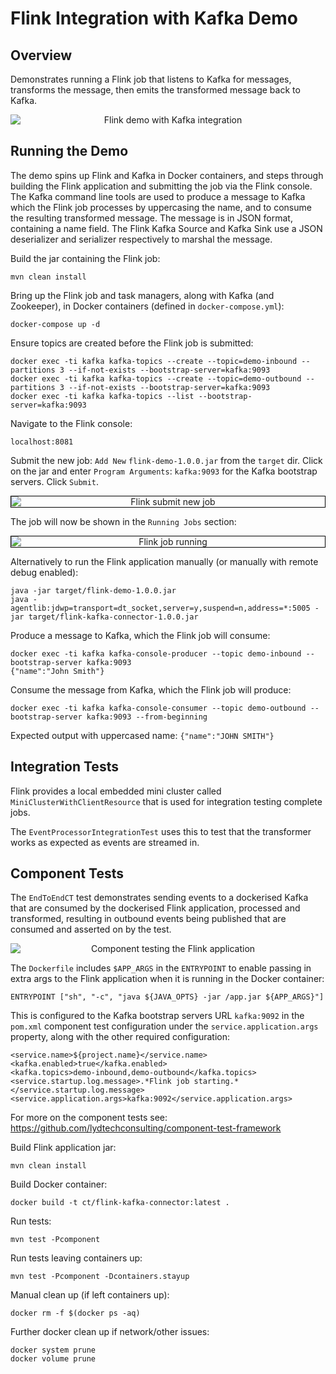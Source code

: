 # Flink Integration with Kafka Demo

## Overview

Demonstrates running a Flink job that listens to Kafka for messages, transforms the message, then emits the transformed message back to Kafka.

<div style="text-align: center;">
    <img src="resources/flink-kafka-connector.png" alt="Flink demo with Kafka integration" style="max-width: 800px; display: block; margin: 0 auto;" />
</div>

## Running the Demo

The demo spins up Flink and Kafka in Docker containers, and steps through building the Flink application and submitting the job via the Flink console.  The Kafka command line tools are used to produce a message to Kafka which the Flink job processes by uppercasing the name, and to consume the resulting transformed message.  The message is in JSON format, containing a name field.  The Flink Kafka Source and Kafka Sink use a JSON deserializer and serializer respectively to marshal the message. 

Build the jar containing the Flink job:
```
mvn clean install
```

Bring up the Flink job and task managers, along with Kafka (and Zookeeper), in Docker containers (defined in `docker-compose.yml`):
```
docker-compose up -d
```

Ensure topics are created before the Flink job is submitted:
```
docker exec -ti kafka kafka-topics --create --topic=demo-inbound --partitions 3 --if-not-exists --bootstrap-server=kafka:9093
docker exec -ti kafka kafka-topics --create --topic=demo-outbound --partitions 3 --if-not-exists --bootstrap-server=kafka:9093
docker exec -ti kafka kafka-topics --list --bootstrap-server=kafka:9093
```

Navigate to the Flink console:
```
localhost:8081
```

Submit the new job:
`Add New` `flink-demo-1.0.0.jar` from the `target` dir.  Click on the jar and enter `Program Arguments`: `kafka:9093` for the Kafka bootstrap servers.  Click `Submit`.

<div style="text-align: center;">
    <img src="resources/flink-submit-job.png" alt="Flink submit new job" style="border: 1px solid black; max-width: 800px; display: block; margin: 0 auto;" />
</div>

The job will now be shown in the `Running Jobs` section:

<div style="text-align: center;">
    <img src="resources/flink-running-job.png" alt="Flink job running" style="border: 1px solid black; max-width: 800px; display: block; margin: 0 auto;" />
</div>

Alternatively to run the Flink application manually (or manually with remote debug enabled):
```
java -jar target/flink-demo-1.0.0.jar
java -agentlib:jdwp=transport=dt_socket,server=y,suspend=n,address=*:5005 -jar target/flink-kafka-connector-1.0.0.jar
```

Produce a message to Kafka, which the Flink job will consume:
```
docker exec -ti kafka kafka-console-producer --topic demo-inbound --bootstrap-server kafka:9093
{"name":"John Smith"}
```

Consume the message from Kafka, which the Flink job will produce:
```
docker exec -ti kafka kafka-console-consumer --topic demo-outbound --bootstrap-server kafka:9093 --from-beginning
```
Expected output with uppercased name:  `{"name":"JOHN SMITH"}`

## Integration Tests

Flink provides a local embedded mini cluster called `MiniClusterWithClientResource` that is used for integration testing complete jobs.

The `EventProcessorIntegrationTest` uses this to test that the transformer works as expected as events are streamed in. 

## Component Tests

The `EndToEndCT` test demonstrates sending events to a dockerised Kafka that are consumed by the dockerised Flink application, processed and transformed, resulting in outbound events being published that are consumed and asserted on by the test.

<div style="text-align: center;">
    <img src="resources/flink-component-test.png" alt="Component testing the Flink application" style="max-width: 800px; display: block; margin: 0 auto;" />
</div>

The `Dockerfile` includes `$APP_ARGS` in the `ENTRYPOINT` to enable passing in extra args to the Flink application when it is running in the Docker container:  
```
ENTRYPOINT ["sh", "-c", "java ${JAVA_OPTS} -jar /app.jar ${APP_ARGS}"]
```

This is configured to the Kafka bootstrap servers URL `kafka:9092` in the `pom.xml` component test configuration under the `service.application.args` property, along with the other required configuration:
```
<service.name>${project.name}</service.name>
<kafka.enabled>true</kafka.enabled>
<kafka.topics>demo-inbound,demo-outbound</kafka.topics>
<service.startup.log.message>.*Flink job starting.*</service.startup.log.message>
<service.application.args>kafka:9092</service.application.args>
```
For more on the component tests see: https://github.com/lydtechconsulting/component-test-framework

Build Flink application jar:
```
mvn clean install
```

Build Docker container:
```
docker build -t ct/flink-kafka-connector:latest .
```

Run tests:
```
mvn test -Pcomponent
```

Run tests leaving containers up:
```
mvn test -Pcomponent -Dcontainers.stayup
```

Manual clean up (if left containers up):
```
docker rm -f $(docker ps -aq)
```

Further docker clean up if network/other issues:
```
docker system prune
docker volume prune
```
